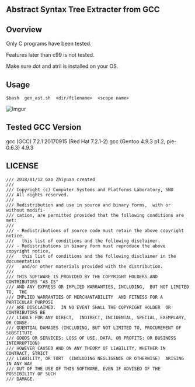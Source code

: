 ## Abstract Syntax Tree Extracter from GCC

Overview
---

Only C programs have been tested. 

Features later than c99 is not tested. 

Make sure dot and atril is installed on your OS. 

Usage
---

	$bash  gen_ast.sh  <dir/filename>  <scope name>

![Imgur](https://i.imgur.com/PKzsW7l.png)

Tested GCC Version
---

gcc (GCC) 7.2.1 20170915 (Red Hat 7.2.1-2)
gcc (Gentoo 4.9.3 p1.2, pie-0.6.3) 4.9.3


LICENSE
---

```
/// 2018/01/12 Gao Zhiyuan created
///
/// Copyright (c) Computer Systems and Platforms Laboratory, SNU
/// All rights reserved.
///
/// Redistribution and use in source and binary forms,  with or without modifi-
/// cation, are permitted provided that the following conditions are met:
///
/// - Redistributions of source code must retain the above copyright notice,
///   this list of conditions and the following disclaimer.
/// - Redistributions in binary form must reproduce the above copyright notice,
///   this list of conditions and the following disclaimer in the documentation
///   and/or other materials provided with the distribution.
///
/// THIS SOFTWARE IS PROVIDED BY THE COPYRIGHT HOLDERS AND CONTRIBUTORS "AS IS"
/// AND ANY EXPRESS OR IMPLIED WARRANTIES, INCLUDING,  BUT NOT LIMITED TO,  THE
/// IMPLIED WARRANTIES OF MERCHANTABILITY  AND FITNESS FOR A PARTICULAR PURPOSE
/// ARE DISCLAIMED.  IN NO EVENT SHALL THE COPYRIGHT HOLDER  OR CONTRIBUTORS BE
/// LIABLE FOR ANY DIRECT,  INDIRECT, INCIDENTAL, SPECIAL, EXEMPLARY, OR CONSE-
/// QUENTIAL DAMAGES (INCLUDING, BUT NOT LIMITED TO, PROCUREMENT OF  SUBSTITUTE
/// GOODS OR SERVICES; LOSS OF USE, DATA, OR PROFITS; OR BUSINESS INTERRUPTION)
/// HOWEVER CAUSED AND ON ANY THEORY OF LIABILITY, WHETHER IN  CONTRACT, STRICT
/// LIABILITY, OR TORT  (INCLUDING NEGLIGENCE OR OTHERWISE)  ARISING IN ANY WAY
/// OUT OF THE USE OF THIS SOFTWARE, EVEN IF ADVISED OF THE POSSIBILITY OF SUCH
/// DAMAGE.
```
